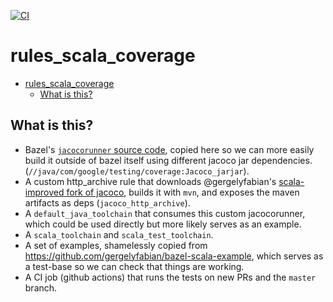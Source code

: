 
[![CI](https://github.com/stackb/rules_scala_coverage/actions/workflows/ci.yaml/badge.svg)](https://github.com/stackb/rules_scala_coverage/actions/workflows/ci.yaml)

# rules_scala_coverage

- [rules\_scala\_coverage](#rules_scala_coverage)
  - [What is this?](#what-is-this)

## What is this?

- Bazel's [`jacocorunner` source
  code](https://github.com/bazelbuild/bazel/blob/master/src/java_tools/junitrunner/java/com/google/testing/coverage/BUILD),
  copied here so we can more easily build it outside of bazel itself using
  different jacoco jar dependencies.
  (`//java/com/google/testing/coverage:Jacoco_jarjar`).
- A custom http_archive rule that downloads @gergelyfabian's [scala-improved
  fork of jacoco](https://github.com/gergelyfabian/jacoco), builds it with
  `mvn`, and exposes the maven artifacts as deps (`jacoco_http_archive`).
- A `default_java_toolchain` that consumes this custom jacocorunner, which could
  be used directly but more likely serves as an example.
- A `scala_toolchain` and `scala_test_toolchain`.
- A set of examples, shamelessly copied from
  https://github.com/gergelyfabian/bazel-scala-example, which serves as a
  test-base so we can check that things are working.
- A CI job (github actions) that runs the tests on new PRs and the `master`
  branch.